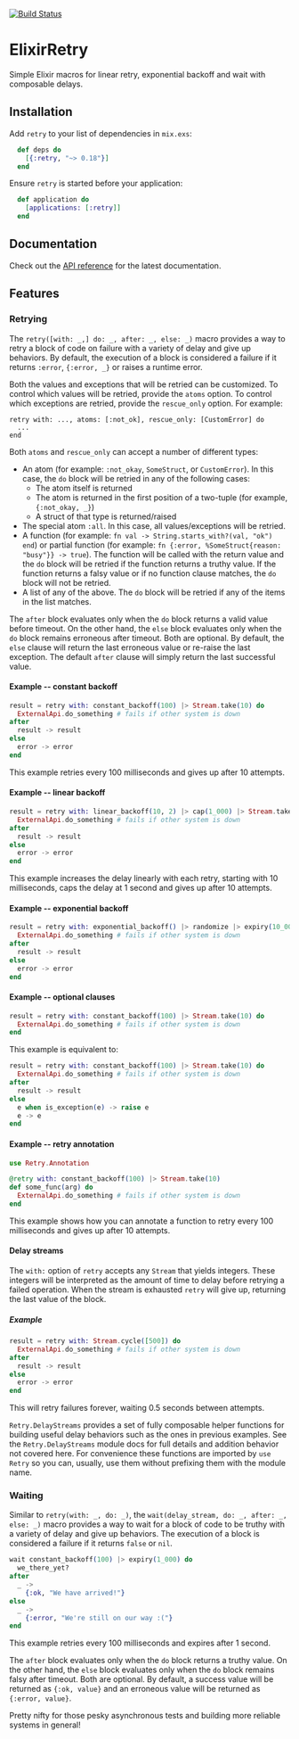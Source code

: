 [![Build Status](https://github.com/safwank/ElixirRetry/actions/workflows/main.yml/badge.svg)](https://github.com/safwank/ElixirRetry/actions/workflows/main.yml)

# ElixirRetry

Simple Elixir macros for linear retry, exponential backoff and wait with composable delays.

## Installation

Add `retry` to your list of dependencies in `mix.exs`:

```elixir
  def deps do
    [{:retry, "~> 0.18"}]
  end
```

Ensure `retry` is started before your application:

```elixir
  def application do
    [applications: [:retry]]
  end
```

## Documentation

Check out the [API reference](https://hexdocs.pm/retry/api-reference.html) for the latest documentation.

## Features

### Retrying

The `retry([with: _,] do: _, after: _, else: _)` macro provides a way to retry a block of code on failure with a variety of delay and give up behaviors. By default, the execution of a block is considered a failure if it returns `:error`, `{:error, _}` or raises a runtime error.

Both the values and exceptions that will be retried can be customized. To control which values will be retried, provide the `atoms` option. To control which exceptions are retried, provide the `rescue_only` option. For example:

```
retry with: ..., atoms: [:not_ok], rescue_only: [CustomError] do
  ...
end
```

Both `atoms` and `rescue_only` can accept a number of different types:

* An atom (for example: `:not_okay`, `SomeStruct`, or `CustomError`). In this case, the `do` block will be retried in any of the following cases:
  * The atom itself is returned
  * The atom is returned in the first position of a two-tuple (for example, `{:not_okay, _}`)
  * A struct of that type is returned/raised
* The special atom `:all`. In this case, all values/exceptions will be retried.
* A function (for example: `fn val -> String.starts_with?(val, "ok") end`) or partial function (for example: `fn {:error, %SomeStruct{reason: "busy"}} -> true`). The function will be called with the return value and the `do` block will be retried if the function returns a truthy value. If the function returns a falsy value or if no function clause matches, the `do` block will not be retried.
* A list of any of the above. The `do` block will be retried if any of the items in the list matches.

The `after` block evaluates only when the `do` block returns a valid value before timeout. On the other hand, the `else` block evaluates only when the `do` block remains erroneous after timeout. Both are optional. By default, the `else` clause will return the last erroneous value or re-raise the last exception. The default `after` clause will simply return the last successful value.

#### Example -- constant backoff

```elixir
result = retry with: constant_backoff(100) |> Stream.take(10) do
  ExternalApi.do_something # fails if other system is down
after
  result -> result
else
  error -> error
end
```

This example retries every 100 milliseconds and gives up after 10 attempts.

#### Example -- linear backoff

```elixir
result = retry with: linear_backoff(10, 2) |> cap(1_000) |> Stream.take(10) do
  ExternalApi.do_something # fails if other system is down
after
  result -> result
else
  error -> error
end
```

This example increases the delay linearly with each retry, starting with 10 milliseconds, caps the delay at 1 second and gives up after 10 attempts.

#### Example -- exponential backoff

```elixir
result = retry with: exponential_backoff() |> randomize |> expiry(10_000), rescue_only: [TimeoutError] do
  ExternalApi.do_something # fails if other system is down
after
  result -> result
else
  error -> error
end
```

#### Example -- optional clauses

```elixir
result = retry with: constant_backoff(100) |> Stream.take(10) do
  ExternalApi.do_something # fails if other system is down
end
```

This example is equivalent to:

```elixir
result = retry with: constant_backoff(100) |> Stream.take(10) do
  ExternalApi.do_something # fails if other system is down
after
  result -> result
else
  e when is_exception(e) -> raise e
  e -> e
end
```

#### Example -- retry annotation

```elixir
use Retry.Annotation

@retry with: constant_backoff(100) |> Stream.take(10)
def some_func(arg) do
  ExternalApi.do_something # fails if other system is down
end
```

This example shows how you can annotate a function to retry every 100 milliseconds and gives up after 10 attempts.

#### Delay streams

The `with:` option of `retry` accepts any `Stream` that yields integers. These integers will be interpreted as the amount of time to delay before retrying a failed operation. When the stream is exhausted `retry` will give up, returning the last value of the block.

##### Example

```elixir
result = retry with: Stream.cycle([500]) do
  ExternalApi.do_something # fails if other system is down
after
  result -> result
else
  error -> error  
end
```

This will retry failures forever, waiting 0.5 seconds between attempts.

`Retry.DelayStreams` provides a set of fully composable helper functions for building useful delay behaviors such as the ones in previous examples. See the `Retry.DelayStreams` module docs for full details and addition behavior not covered here. For convenience these functions are imported by `use Retry` so you can, usually, use them without prefixing them with the module name.

### Waiting

Similar to `retry(with: _, do: _)`, the `wait(delay_stream, do: _, after: _, else: _)` macro provides a way to wait for a block of code to be truthy with a variety of delay and give up behaviors. The execution of a block is considered a failure if it returns `false` or `nil`.

```elixir
wait constant_backoff(100) |> expiry(1_000) do
  we_there_yet?
after
  _ ->
    {:ok, "We have arrived!"}
else
  _ ->
    {:error, "We're still on our way :("}
end
```

This example retries every 100 milliseconds and expires after 1 second.

The `after` block evaluates only when the `do` block returns a truthy value. On the other hand, the `else` block evaluates only when the `do` block remains falsy after timeout. Both are optional. By default, a success value will be returned as `{:ok, value}` and an erroneous value will be returned as `{:error, value}`.

Pretty nifty for those pesky asynchronous tests and building more reliable systems in general!
